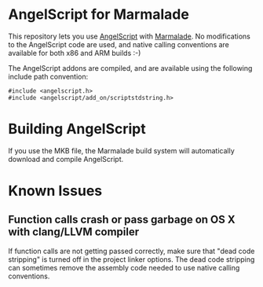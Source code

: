# AngelScript for Marmalade

This repository lets you use 
[AngelScript](http://www.angelcode.com/angelscript/) with
[Marmalade](http://www.madewithmarmalade.com). No modifications to the 
AngelScript code are used, and native calling conventions are available for both
x86 and ARM builds :-)

The AngelScript addons are compiled, and are available using the following 
include path convention:

```
#include <angelscript.h>
#include <angelscript/add_on/scriptstdstring.h>
```

# Building AngelScript

If you use the MKB file, the Marmalade build system will automatically download and
compile AngelScript. 

# Known Issues

## Function calls crash or pass garbage on OS X with clang/LLVM compiler

If function calls are not getting passed correctly, make sure that "dead code
stripping" is turned off in the project linker options. The dead code stripping
can sometimes remove the assembly code needed to use native calling conventions.
